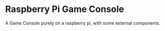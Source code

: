 # Raspberry Pi Game Console #

A Game Console purely on a raspberry pi, with some external components. 
